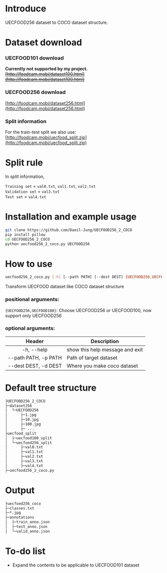 # Introduce
 UECFOOD256 dataset to COCO dataset structure. 

# Dataset download
### UECFOOD101 download
**Currently not supported by my project.**  
~~[http://foodcam.mobi/dataset100.html](http://foodcam.mobi/dataset100.html)~~
### UECFOOD256 download
[http://foodcam.mobi/dataset256.html](http://foodcam.mobi/dataset256.html)  
### Split information
For the train-test split we also use:  
[http://foodcam.mobi/uecfood_split.zip](http://foodcam.mobi/uecfood_split.zip)  

# Split rule
In split information,

`Training set` = `val0.txt`, `val1.txt`, `val2.txt`  
`Validation set` = `val3.txt`  
`Test set` = `val4.txt`

# Installation and example usage
```bash
git clone https://github.com/Daeil-Jung/UECFOOD256_2_COCO
pip install pillow
cd UECFOOD256_2_COCO
python uecfood256_2_coco.py UECFOOD256
```

# How to use
```bash
uecfood256_2_coco.py [-h] [--path PATH] [--dest DEST] {UECFOOD256,UECFOOD100}
```

Transform UECFOOD dataset like COCO dataset structure

### positional arguments:
  `{UECFOOD256,UECFOOD100}`: Choose UECFOOD256 or UECFOOD100, now support only UECFOOD256

### optional arguments:

|Header|Description|
|:---:|---|
|-h, --help|show this help message and exit|
|--path PATH, -p PATH|Path of target dataset|
|--dest DEST, -d DEST|Where you make coco dataset|

# Default tree structure 
```bash
├UECFOOD256_2_COCO
├─dataset256
│  └─UECFOOD256
│      ├─1.jpg
│      ├─10.jpg
│      ├─100.jpg
│      ├─ ...
├uecfood_split
│  ├─uecfood100_split
│  └─uecfood256_split
│      ├─val0.txt
│      ├─val1.txt
│      ├─val2.txt
│      ├─val3.txt
│      ├─val4.txt
├─uecfood256_2_coco.py
```

# Output
```bash
├uecfood256_coco
├─classes.txt
├─*.jpg
├─annotations
│  ├─train_anno.json
│  ├─test_anno.json
│  └─valid_anno.json
```

# To-do list
- Expand the contents to be applicable to UECFOOD101 dataset